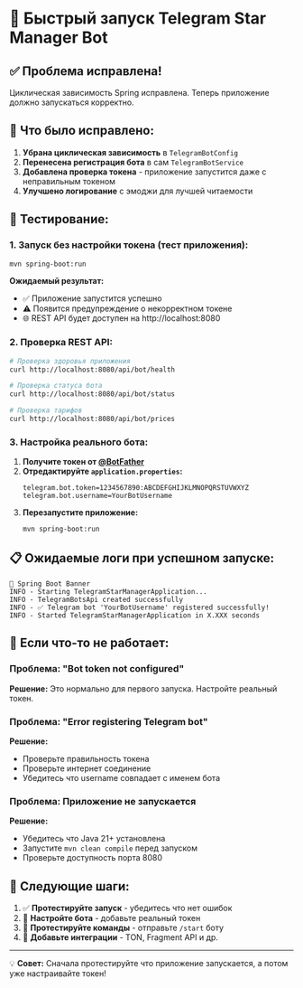 # 🚀 Быстрый запуск Telegram Star Manager Bot

## ✅ Проблема исправлена!

Циклическая зависимость Spring исправлена. Теперь приложение должно запускаться корректно.

## 🔧 Что было исправлено:

1. **Убрана циклическая зависимость** в `TelegramBotConfig`
2. **Перенесена регистрация бота** в сам `TelegramBotService`
3. **Добавлена проверка токена** - приложение запустится даже с неправильным токеном
4. **Улучшено логирование** с эмоджи для лучшей читаемости

## 🚀 Тестирование:

### 1. Запуск без настройки токена (тест приложения):
```bash
mvn spring-boot:run
```

**Ожидаемый результат:**
- ✅ Приложение запустится успешно
- ⚠️  Появится предупреждение о некорректном токене
- 🌐 REST API будет доступен на http://localhost:8080

### 2. Проверка REST API:
```bash
# Проверка здоровья приложения
curl http://localhost:8080/api/bot/health

# Проверка статуса бота
curl http://localhost:8080/api/bot/status

# Проверка тарифов
curl http://localhost:8080/api/bot/prices
```

### 3. Настройка реального бота:

1. **Получите токен от [@BotFather](https://t.me/botfather)**
2. **Отредактируйте `application.properties`:**
   ```properties
   telegram.bot.token=1234567890:ABCDEFGHIJKLMNOPQRSTUVWXYZ
   telegram.bot.username=YourBotUsername
   ```
3. **Перезапустите приложение:**
   ```bash
   mvn spring-boot:run
   ```

## 📋 Ожидаемые логи при успешном запуске:

```
🌟 Spring Boot Banner
INFO - Starting TelegramStarManagerApplication...
INFO - TelegramBotsApi created successfully
INFO - ✅ Telegram bot 'YourBotUsername' registered successfully!
INFO - Started TelegramStarManagerApplication in X.XXX seconds
```

## 🐛 Если что-то не работает:

### Проблема: "Bot token not configured"
**Решение:** Это нормально для первого запуска. Настройте реальный токен.

### Проблема: "Error registering Telegram bot"
**Решение:** 
- Проверьте правильность токена
- Проверьте интернет соединение
- Убедитесь что username совпадает с именем бота

### Проблема: Приложение не запускается
**Решение:**
- Убедитесь что Java 21+ установлена
- Запустите `mvn clean compile` перед запуском
- Проверьте доступность порта 8080

## 🎯 Следующие шаги:

1. ✅ **Протестируйте запуск** - убедитесь что нет ошибок
2. 🤖 **Настройте бота** - добавьте реальный токен  
3. 💬 **Протестируйте команды** - отправьте `/start` боту
4. 🔧 **Добавьте интеграции** - TON, Fragment API и др.

---

💡 **Совет:** Сначала протестируйте что приложение запускается, а потом уже настраивайте токен!
